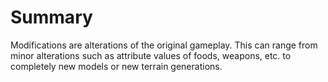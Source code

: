 # Summary

Modifications are alterations of the original gameplay. This can range from minor alterations such as attribute values of foods, weapons, etc. to completely new models or new terrain generations.
